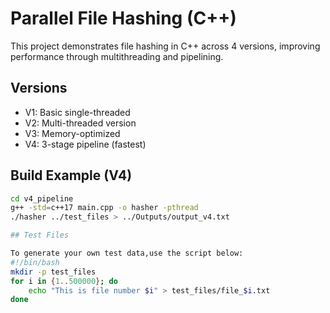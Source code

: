 # Parallel File Hashing (C++)

This project demonstrates file hashing in C++ across 4 versions, improving performance through multithreading and pipelining.

## Versions
- V1: Basic single-threaded
- V2: Multi-threaded version
- V3: Memory-optimized
- V4: 3-stage pipeline (fastest)

## Build Example (V4)

```bash
cd v4_pipeline
g++ -std=c++17 main.cpp -o hasher -pthread
./hasher ../test_files > ../Outputs/output_v4.txt

## Test Files

To generate your own test data,use the script below:
#!/bin/bash
mkdir -p test_files
for i in {1..500000}; do
    echo "This is file number $i" > test_files/file_$i.txt
done

